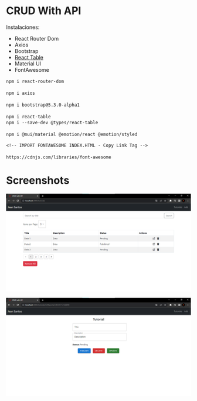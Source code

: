 # CRUD With API

<!-- Extraido de: https://www.bezkoder.com/react-table-pagination-server-side -->
<!-- Extraido de: https://github.com/bezkoder/react-table-pagination-server-side -->

Instalaciones:
* React Router Dom
* Axios
* Bootstrap
* [React Table](https://www.npmjs.com/package/react-table)
* Material UI
* FontAwesome

```
npm i react-router-dom

npm i axios

npm i bootstrap@5.3.0-alpha1

npm i react-table
npm i --save-dev @types/react-table

npm i @mui/material @emotion/react @emotion/styled
```

```
<!-- IMPORT FONTAWESOME INDEX.HTML - Copy Link Tag -->

https://cdnjs.com/libraries/font-awesome
```

# Screenshots

![App](/screenshots/screenshot-1.png)

![App](/screenshots/screenshot-2.png)